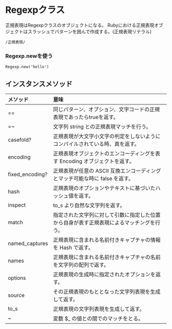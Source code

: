 # Regexpクラス
正規表現はRegexpクラスのオブジェクトになる。
Rubyにおける正規表現オブジェクトはスラッシュでパターンを囲んで作成する。(正規表現リテラル)
```
/正規表現/
```
### Regexp.newを使う
```
Regexp.new('hello')
```
## インスタンスメソッド
| メソッド | 意味 |
| :--- | :--- |
| == | 同じパターン、オプション、文字コードの正規表現であったらtrueを返す。 |
| =~ | 文字列 string との正規表現マッチを行う。 |
| casefold? | 正規表現が大文字小文字の判定をしないようにコンパイルされている時、真を返す。 |
| encoding | 正規表現オブジェクトのエンコーディングを表す Encoding オブジェクトを返す。 |
| fixed_encoding? | 正規表現が任意の ASCII 互換エンコーディングとマッチ可能な時に false を返す。 |
| hash | 正規表現のオプションやテキストに基づいたハッシュ値を返す。 |
| inspect | to_s より自然な文字列を返す。 |
| match | 指定された文字列に対して引数に指定した位置から自身が表す正規表現によるマッチングを行う。 |
| named_captures | 正規表現に含まれる名前付きキャプチャの情報を Hash で返す。 |
| names | 正規表現に含まれる名前付きキャプチャの名前を文字列の配列で返す。 |
| options | 正規表現の生成時に指定されたオプションを返す。 |
| source | その正規表現のもととなった文字列表現を生成して返す。 |
| to_s | 正規表現の文字列表現を生成して返す。 |
| ~ | 変数 $_ の値との間でのマッチをとる。 |
